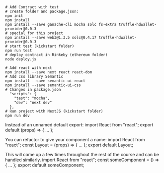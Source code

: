 ```shell
# Add Contract with test
# create folder and package.json:
npm init
npm install
npm install --save ganache-cli mocha solc fs-extra truffle-hdwallet-provider@0.0.3
# special for this project
npm install --save web3@1.3.5 solc@0.4.17 truffle-hdwallet-provider@0.0.3
# start test (kickstart folder)
npm run test
# deploy contract in Rinkeby (ethereum folder)
node deploy.js

# Add react with next
npm install --save next react react-dom
# Add css library Semantic
npm install --save semantic-ui-react
npm install --save semantic-ui-css
# Changes in package.json  
  "scripts": {
    "test": "mocha",
    "dev": "next dev"
  },
# Run project with NextJS (kickstart folder)
npm run dev
```

Instead of an unnamed default export:
import React from "react";
export default (props) => {
...
};

You can refactor to give your component a name:
import React from "react";
const Layout = (props) => {
...
};
export default Layout;

This will come up a few times throughout 
the rest of the course and can be handled similarly.
import React from "react";
const someComponent = () => {
...
};
export default someComponent;